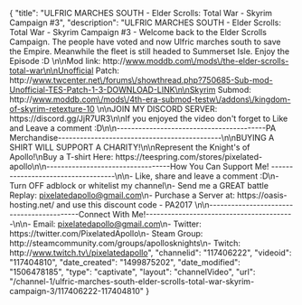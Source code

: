 {
    "title": "ULFRIC MARCHES SOUTH - Elder Scrolls: Total War - Skyrim Campaign #3",
    "description": "ULFRIC MARCHES SOUTH - Elder Scrolls: Total War - Skyrim Campaign #3 - Welcome back to the Elder Scrolls Campaign. The people have voted and now Ulfric marches south to save the Empire. Meanwhile the fleet is still headed to Summerset Isle.  Enjoy the Episode :D \n\nMod link: http:\/\/www.moddb.com\/mods\/the-elder-scrolls-total-war\n\nUnofficial Patch: http:\/\/www.twcenter.net\/forums\/showthread.php?750685-Sub-mod-Unofficial-TES-Patch-1-3-DOWNLOAD-LINK\n\nSkyrim Submod: http:\/\/www.moddb.com\/mods\/4th-era-submod-testw\/addons\/kingdom-of-skyrim-retexture-10 \n\nJOIN MY DISCORD SERVER: https:\/\/discord.gg\/JjR7UR3\n\nIf you enjoyed the video don't forget to Like and Leave a comment :D\n\n-----------------------------------------PA Merchandise---------------------------------------------\n\nBUYING A SHIRT WILL SUPPORT A CHARITY!\n\nRepresent the Knight's of Apollo!\nBuy a T-shirt Here: https:\/\/teespring.com\/stores\/pixelated-apollo\n\n----------------------------------How You Can Support Me! -----------------------------------\n\n- Like, share and leave a comment :D\n- Turn OFF adblock or whitelist my channel\n- Send me a GREAT battle Replay: pixelatedapollo@gmail.com\n- Purchase a Server at: https:\/\/oasis-hosting.net\/ and use this discount code - PA2017 \n\n------------------------------------------Connect With Me!-----------------------------------------\n\n- Email: pixelatedapollo@gmail.com\n- Twitter: https:\/\/twitter.com\/PixelatedApollo\n- Steam Group:  http:\/\/steamcommunity.com\/groups\/apollosknights\n- Twitch: http:\/\/www.twitch.tv\/pixelatedapollo",
    "channelid": "117406222",
    "videoid": "117404810",
    "date_created": "1499875202",
    "date_modified": "1506478185",
    "type": "captivate",
    "layout": "channelVideo",
    "url": "\/channel-1\/ulfric-marches-south-elder-scrolls-total-war-skyrim-campaign-3\/117406222-117404810"
}